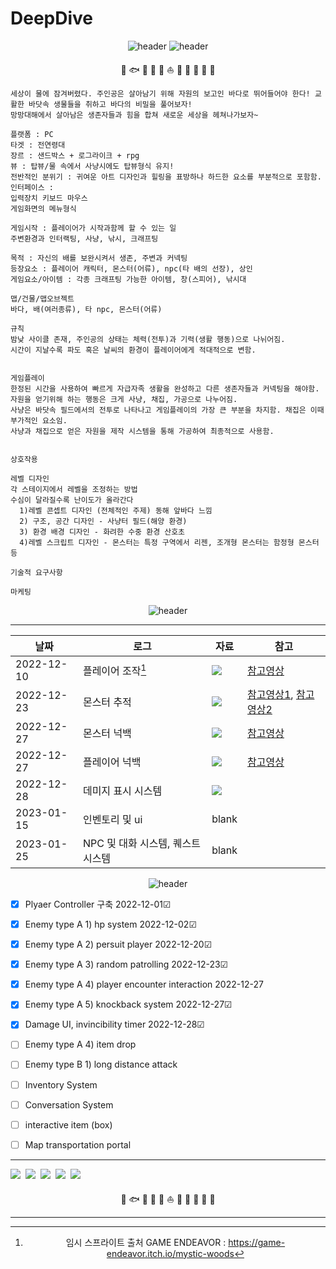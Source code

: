 # DeepDive

<div align="center">
  
![header](https://capsule-render.vercel.app/api?type=waving&height=250&color=00ffff&text=🐠Deep⛵Dive🐟&fontColor=ffffff)
![header](https://capsule-render.vercel.app/api?type=rect&height=50&color=ebf3f5&text=기획서&fontColor=000000&fontSize=20)
  
🦦  🐟  🐠  🐡  🦈 ⛵ 🍤  🍥  🦐  🎏  🎣
</div>
  <div align="left">

```
세상이 물에 잠겨버렸다. 주인공은 살아남기 위해 자원의 보고인 바다로 뛰어들어야 한다! 교활한 바닷속 생물들을 취하고 바다의 비밀을 풀어보자!
망망대해에서 살아남은 생존자들과 힘을 합쳐 새로운 세상을 헤쳐나가보자~
```  
```
플랫폼 : PC  
타겟 : 전연령대
장르 : 샌드박스 + 로그라이크 + rpg
뷰 : 탑뷰/물 속에서 사냥시에도 탑뷰형식 유지!
전반적인 분위기 : 귀여운 아트 디자인과 힐링을 표방하나 하드한 요소를 부분적으로 포함함.
인터페이스 :
입력장치 키보드 마우스
게임화면의 메뉴형식
```
```
게임시작 : 플레이어가 시작과함께 할 수 있는 일
주변환경과 인터랙팅, 사냥, 낚시, 크래프팅
```
```
목적 : 자신의 배를 보완시켜서 생존, 주변과 커넥팅
등장요소 : 플레이어 캐릭터, 몬스터(어류), npc(타 배의 선장), 상인
게임요소/아이템 : 각종 크래프팅 가능한 아이템, 창(스피어), 낚시대

맵/건물/맵오브젝트
바다, 배(여러종류), 타 npc, 몬스터(어류)
```
```
규칙
밤낮 사이클 존재, 주인공의 상태는 체력(전투)과 기력(생활 행동)으로 나뉘어짐.
시간이 지날수록 파도 혹은 날씨의 환경이 플레이어에게 적대적으로 변함.


게임플레이
한정된 시간을 사용하여 빠르게 자급자족 생활을 완성하고 다른 생존자들과 커넥팅을 해야함.
자원을 얻기위해 하는 행동은 크게 사냥, 채집, 가공으로 나누어짐.
사냥은 바닷속 필드에서의 전투로 나타나고 게임플레이의 가장 큰 부분을 차지함. 채집은 이때 부가적인 요소임.
사냥과 채집으로 얻은 자원을 제작 시스템을 통해 가공하여 최종적으로 사용함.

  
상호작용

레벨 디자인
각 스테이지에서 레벨을 조정하는 방법
수심이 달라질수록 난이도가 올라간다
  1)레벨 콘셉트 디자인 (전체적인 주제) 동해 앞바다 느낌
  2) 구조, 공간 디자인 - 사냥터 필드(해양 환경)
  3) 환경 배경 디자인 - 화려한 수중 환경 산호초
  4)레벨 스크립트 디자인 - 몬스터는 특정 구역에서 리젠, 조개형 몬스터는 함정형 몬스터 등
```
```
기술적 요구사항
```
```
마케팅

```


</div>
<div align="center">

![header](https://capsule-render.vercel.app/api?type=rect&height=50&color=ebf3f5&text=개발로그&fontColor=000000&fontSize=20)

---
|날짜|로그|자료|참고|
|---|---------|----|----|
|2022-12-10|플레이어 조작[^1]|<img src=https://user-images.githubusercontent.com/109887066/209662338-d395abd8-62c6-44b9-8aa0-bf713b731f40.gif>|[참고영상](https://www.youtube.com/watch?v=7iYWpzL9GkM&t=3610s)|
|2022-12-23|몬스터 추적|<img src=https://user-images.githubusercontent.com/109887066/209662509-13a3a3c4-adf2-46e7-9680-5bdf5682cdc4.gif>|[참고영상1](https://www.youtube.com/watch?v=8eWbSN2T8TE), [참고영상2](https://www.youtube.com/watch?v=MowE3moQ_Cw&t=577s)|
|2022-12-27|몬스터 넉백|<img src=https://user-images.githubusercontent.com/109887066/209666044-97a0eadd-db41-46de-a1d5-167b82fae0ff.gif>|[참고영상](https://youtu.be/8rTK68omQow)|
|2022-12-27|플레이어 넉백|<img src=https://user-images.githubusercontent.com/109887066/209662009-50948254-c251-48eb-a3e5-f4f0337b4e38.gif>|[참고영상](https://youtu.be/8rTK68omQow)|
|2022-12-28|데미지 표시 시스템|<img src=https://user-images.githubusercontent.com/109887066/209899900-648e5a37-54c8-4cfb-a0cf-17ed3241f329.gif>||
|2023-01-15|인벤토리 및 ui|blank|
|2023-01-25|NPC 및 대화 시스템, 퀘스트 시스템|blank|
    


    
![header](https://capsule-render.vercel.app/api?type=rect&height=50&color=ebf3f5&text=진척도&fontColor=000000&fontSize=20)
 
</div>

- [x] Plyaer Controller 구축 2022-12-01☑
- [x] Enemy type A 1) hp system 2022-12-02☑
- [x] Enemy type A 2) persuit player 2022-12-20☑
- [x] Enemy type A 3) random patrolling 2022-12-23☑
- [x] Enemy type A 4) player encounter interaction 2022-12-27
- [x] Enemy type A 5) knockback system 2022-12-27☑
- [x] Damage UI, invincibility timer 2022-12-28☑

- [ ] Enemy type A 4) item drop 
- [ ] Enemy type B 1) long distance attack
- [ ] Inventory System
- [ ] Conversation System
- [ ] interactive item (box)
- [ ] Map transportation portal
---
<p align = "left">
<img src="https://img.shields.io/badge/Unity-000000?style=flat-square&logo=Unity&logoColor=white"/></a>&nbsp
<img src="https://img.shields.io/badge/C Sharp-239120?style=flat-square&logo=C Sharp&logoColor=white"/></a>&nbsp
<img src="https://img.shields.io/badge/Aseprite-7D929E?style=flat-square&logo=Aseprite&logoColor=white"/></a>&nbsp
<img src="https://img.shields.io/badge/Visual Studio Code-007ACC?style=flat-square&logo=Visual Studio Code&logoColor=white"/></a>&nbsp
<img src="https://img.shields.io/badge/Visual-Studio-5C2D91?style=flat-square&logo=Visual-Studio&logoColor=white"/></a>&nbsp<br>
</p>
</div>
  <div align="center">
🦦  🐟  🐠  🐡  🦈 ⛵ 🍤  🍥  🦐  🎏  🎣

[^1]: 임시 스프라이트 출처 GAME ENDEAVOR : https://game-endeavor.itch.io/mystic-woods
[^2]: 임시 폰트 출처 GAME ENDEAVOR :Neo둥근모 Pro Copyright © 2017-2022, Eunbin Jeong (Dalgona.) <project-neodgm@dalgona.dev> with reserved font name "Neo둥근모 Pro" and "NeoDunggeunmo Pro".
---
